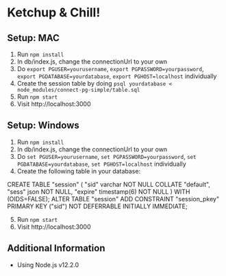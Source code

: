# Ketchup & Chill!

## Setup: MAC
1. Run `npm install`
2. In db/index.js, change the connectionUrl to your own
3. Do `export PGUSER=yourusername`, `export PGPASSWORD=yourpassword`, `export PGDATABASE=yourdatabase`, `export PGHOST=localhost` individually
4. Create the session table by doing `psql yourdatabase < node_modules/connect-pg-simple/table.sql`
5. Run `npm start`
6. Visit http://localhost:3000

## Setup: Windows
1. Run `npm install`
2. In db/index.js, change the connectionUrl to your own
3. Do `set PGUSER=yourusername`, `set PGPASSWORD=yourpassword`, `set PGDATABASE=yourdatabase`, `set PGHOST=localhost` individually
4. Create the following table in your database:

CREATE TABLE "session" (
  "sid" varchar NOT NULL COLLATE "default",
 "sess" json NOT NULL,
 "expire" timestamp(6) NOT NULL
)
WITH (OIDS=FALSE);
ALTER TABLE "session" 
ADD CONSTRAINT "session_pkey" PRIMARY KEY ("sid") NOT DEFERRABLE INITIALLY IMMEDIATE;

5. Run `npm start`
6. Visit http://localhost:3000

## Additional Information
- Using Node.js v12.2.0
